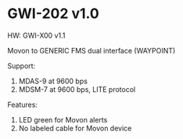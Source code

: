 # GWI-202 v1.0
HW: GWI-X00 v1.1

Movon to GENERIC FMS dual interface  (WAYPOINT)

Support:

1. MDAS-9 at 9600 bps
1. MDSM-7 at 9600 bps, LITE protocol

Features:

1. LED green for Movon alerts
1. No labeled cable for Movon device
